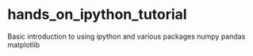 # hands_on_ipython_tutorial
Basic introduction to using ipython and various packages
numpy
pandas
matplotlib
